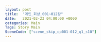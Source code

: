 ```yaml
---
layout: post
title:  "메인_회상_001~012장"
date:   2021-02-23 04:00:00 +0000
categories: Main
Tags: Story Main
SceneCode: ["scene_skip_cp001-012_q1_s10"]
---
```

